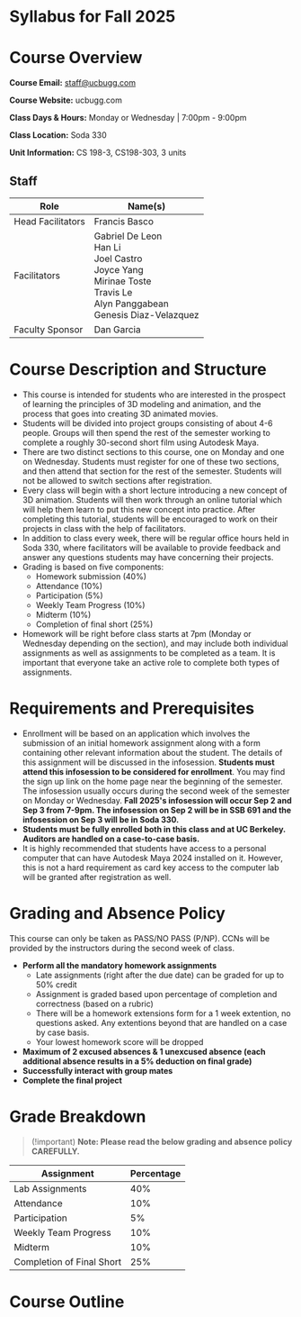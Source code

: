 # Syllabus for Fall 2025

# Course Overview

**Course Email:** staff@ucbugg.com

**Course Website:** ucbugg.com

**Class Days & Hours:** Monday or Wednesday | 7:00pm - 9:00pm

**Class Location:** Soda 330

**Unit Information:** CS 198-3, CS198-303, 3 units

## Staff

| Role              | Name(s)                                                                                                                                  |
| ----------------- | ---------------------------------------------------------------------------------------------------------------------------------------- |
| Head Facilitators | Francis Basco                                                                                                                            |
| Facilitators      | Gabriel De Leon <br>Han Li <br>Joel Castro <br>Joyce Yang <br>Mirinae Toste <br>Travis Le <br>Alyn Panggabean <br>Genesis Diaz-Velazquez |
| Faculty Sponsor   | Dan Garcia                                                                                                                               |

# Course Description and Structure

- This course is intended for students who are interested in the prospect of learning the principles of 3D modeling and animation, and the process that goes into creating 3D animated movies.
- Students will be divided into project groups consisting of about 4-6 people. Groups will then spend the rest of the semester working to complete a roughly 30-second short film using Autodesk Maya.
- There are two distinct sections to this course, one on Monday and one on Wednesday. Students must register for one of these two sections, and then attend that section for the rest of the semester. Students will not be allowed to switch sections after registration.
- Every class will begin with a short lecture introducing a new concept of 3D animation. Students will then work through an online tutorial which will help them learn to put this new concept into practice. After completing this tutorial, students will be encouraged to work on their projects in class with the help of facilitators.
- In addition to class every week, there will be regular office hours held in Soda 330, where facilitators will be available to provide feedback and answer any questions students may have concerning their projects.
- Grading is based on five components:
  - Homework submission (40%)
  - Attendance (10%)
  - Participation (5%)
  - Weekly Team Progress (10%)
  - Midterm (10%)
  - Completion of final short (25%)
- Homework will be right before class starts at 7pm (Monday or Wednesday depending on the section), and may include both individual assignments as well as assignments to be completed as a team. It is important that everyone take an active role to complete both types of assignments.

# Requirements and Prerequisites

- Enrollment will be based on an application which involves the submission of an initial homework assignment along with a form containing other relevant information about the student. The details of this assignment will be discussed in the infosession. **Students must attend this infosession to be considered for enrollment**. You may find the sign up link on the home page near the beginning of the semester. The infosession usually occurs during the second week of the semester on Monday or Wednesday. **Fall 2025's infosession will occur Sep 2 and Sep 3 from 7-9pm. The infosession on Sep 2 will be in SSB 691 and the infosession on Sep 3 will be in Soda 330.**
- **Students must be fully enrolled both in this class and at UC Berkeley. Auditors are handled on a case-to-case basis.**
- It is highly recommended that students have access to a personal computer that can have Autodesk Maya 2024 installed on it. However, this is not a hard requirement as card key access to the computer lab will be granted after registration as well.

# Grading and Absence Policy

This course can only be taken as PASS/NO PASS (P/NP). CCNs will be provided by the instructors during the second week of class.

- **Perform all the mandatory homework assignments**
  - Late assignments (right after the due date) can be graded for up to 50% credit
  - Assignment is graded based upon percentage of completion and correctness (based on a rubric)
  - There will be a homework extensions form for a 1 week extention, no questions asked. Any extentions beyond that are handled on a case by case basis.
  - Your lowest homework score will be dropped
- **Maximum of 2 excused absences & 1 unexcused absence (each additional absence results in a 5% deduction on final grade)**
- **Successfully interact with group mates**
- **Complete the final project**

# Grade Breakdown

> (!important)
> **Note: Please read the below grading and absence policy CAREFULLY.**

| Assignment                | Percentage |
| ------------------------- | ---------- |
| Lab Assignments           | 40%        |
| Attendance                | 10%        |
| Participation             | 5%         |
| Weekly Team Progress      | 10%        |
| Midterm                   | 10%        |
| Completion of Final Short | 25%        |

# Course Outline
